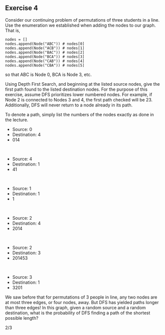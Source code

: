 ## Exercise 4

Consider our continuing problem of permutations of three students in a line. Use the enumeration we established when adding the nodes to our graph. That is,

```
nodes = []
nodes.append(Node("ABC")) # nodes[0]
nodes.append(Node("ACB")) # nodes[1]
nodes.append(Node("BAC")) # nodes[2]
nodes.append(Node("BCA")) # nodes[3]
nodes.append(Node("CAB")) # nodes[4]
nodes.append(Node("CBA")) # nodes[5]
```

so that ABC is Node 0, BCA is Node 3, etc.

Using Depth First Search, and beginning at the listed source nodes, give the first path found to the listed destination nodes. For the purpose of this exercise, assume DFS prioritizes lower numbered nodes. For example, if Node 2 is connected to Nodes 3 and 4, the first path checked will be 23. Additionally, DFS will never return to a node already in its path.

To denote a path, simply list the numbers of the nodes exactly as done in the lecture.

- Source: 0
- Destination: 4
- 014

<br/>

- Source: 4
- Destination: 1
- 41

<br/>

- Source: 1
- Destination: 1
- 1

<br/>

- Source: 2
- Destination: 4
- 2014

<br/>

- Source: 2
- Destination: 3
- 201453

<br/>

- Source: 3
- Destination: 1
- 3201

We saw before that for permutations of 3 people in line, any two nodes are at most three edges, or four nodes, away. But DFS has yielded paths longer than three edges! In this graph, given a random source and a random destination, what is the probability of DFS finding a path of the shortest possible length?


2/3
  
